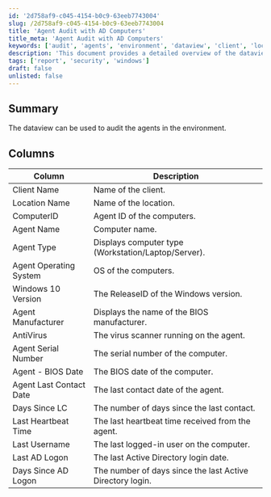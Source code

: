 ```yaml
---
id: '2d758af9-c045-4154-b0c9-63eeb7743004'
slug: /2d758af9-c045-4154-b0c9-63eeb7743004
title: 'Agent Audit with AD Computers'
title_meta: 'Agent Audit with AD Computers'
keywords: ['audit', 'agents', 'environment', 'dataview', 'client', 'location', 'computerid', 'agent', 'operating', 'system', 'manufacturer', 'antivirus', 'bios', 'contact', 'heartbeat', 'username', 'ad', 'logon']
description: 'This document provides a detailed overview of the dataview used to audit agents in the environment, including descriptions of each column such as Client Name, Location Name, and Agent Operating System, among others.'
tags: ['report', 'security', 'windows']
draft: false
unlisted: false
---
```


## Summary

The dataview can be used to audit the agents in the environment.

## Columns

| Column                         | Description                                         |
|--------------------------------|-----------------------------------------------------|
| Client Name                    | Name of the client.                                |
| Location Name                  | Name of the location.                              |
| ComputerID                     | Agent ID of the computers.                         |
| Agent Name                     | Computer name.                                     |
| Agent Type                     | Displays computer type (Workstation/Laptop/Server).|
| Agent Operating System         | OS of the computers.                               |
| Windows 10 Version             | The ReleaseID of the Windows version.              |
| Agent Manufacturer              | Displays the name of the BIOS manufacturer.        |
| AntiVirus                      | The virus scanner running on the agent.            |
| Agent Serial Number            | The serial number of the computer.                 |
| Agent - BIOS Date              | The BIOS date of the computer.                     |
| Agent Last Contact Date        | The last contact date of the agent.                |
| Days Since LC                  | The number of days since the last contact.         |
| Last Heartbeat Time            | The last heartbeat time received from the agent.   |
| Last Username                   | The last logged-in user on the computer.           |
| Last AD Logon                  | The last Active Directory login date.              |
| Days Since AD Logon            | The number of days since the last Active Directory login. |


